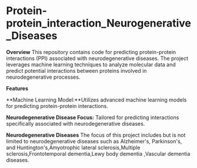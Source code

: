 # Protein-protein_interaction_Neurogenerative_Diseases
**Overview**
This repository contains code for predicting protein-protein interactions (PPI) associated with neurodegenerative diseases. The project leverages machine learning techniques to analyze molecular data and predict potential interactions between proteins involved in neurodegenerative processes.

**Features**

**Machine Learning Model:**Utilizes advanced machine learning models for predicting protein-protein interactions.

**Neurodegenerative Disease Focus:** Tailored for predicting interactions specifically associated with neurodegenerative diseases.


**Neurodegenerative Diseases**
The focus of this project includes but is not limited to neurodegenerative diseases such as Alzheimer's, Parkinson's, and Huntington's,Amyotrophic lateral sclerosis,Multiple sclerosis,Frontotemporal dementia,Lewy body dementia	,Vascular dementia diseases.
